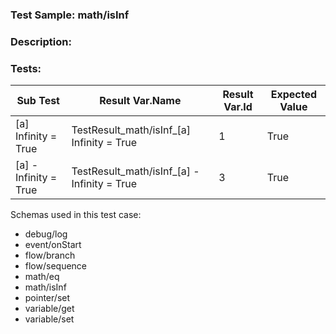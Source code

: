 ### **Test Sample:** math/isInf
### **Description:** 

### Tests:
| Sub Test | Result Var.Name | Result Var.Id | Expected Value
| ----------- | ----------- | ----------- |----------- |
| [a] Infinity = True | TestResult_math/isInf_[a] Infinity = True | 1 | True
| [a] -Infinity = True | TestResult_math/isInf_[a] -Infinity = True | 3 | True

Schemas used in this test case:
- debug/log
- event/onStart
- flow/branch
- flow/sequence
- math/eq
- math/isInf
- pointer/set
- variable/get
- variable/set
